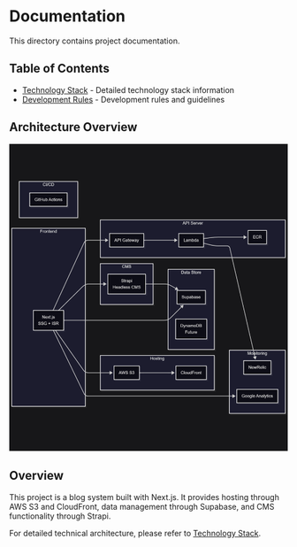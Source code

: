 # Documentation

This directory contains project documentation.

## Table of Contents

- [Technology Stack](./tech-stack.md) - Detailed technology stack information
- [Development Rules](../.cursor/rules/dev-rules/globals.mdc) - Development rules and guidelines

## Architecture Overview

![Architecture Diagram](./architecture.png)

## Overview

This project is a blog system built with Next.js. It provides hosting through AWS S3 and CloudFront, data management through Supabase, and CMS functionality through Strapi.

For detailed technical architecture, please refer to [Technology Stack](./tech-stack.md).

